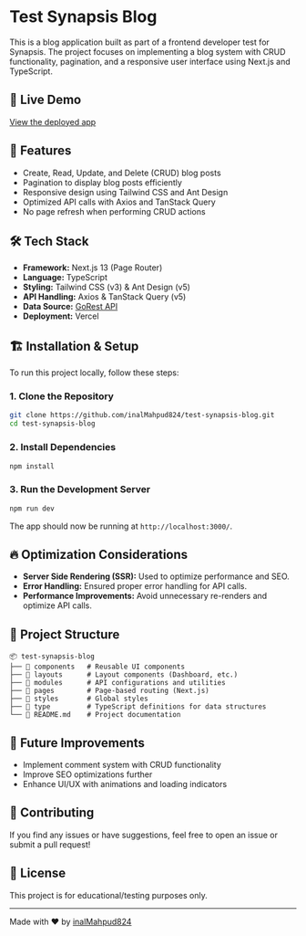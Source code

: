 # Test Synapsis Blog

This is a blog application built as part of a frontend developer test for Synapsis. The project focuses on implementing a blog system with CRUD functionality, pagination, and a responsive user interface using Next.js and TypeScript.

## 🚀 Live Demo
[View the deployed app](https://test-synapsis-blog.vercel.app/)

## 📌 Features
- Create, Read, Update, and Delete (CRUD) blog posts
- Pagination to display blog posts efficiently
- Responsive design using Tailwind CSS and Ant Design
- Optimized API calls with Axios and TanStack Query
- No page refresh when performing CRUD actions

## 🛠️ Tech Stack
- **Framework:** Next.js 13 (Page Router)
- **Language:** TypeScript
- **Styling:** Tailwind CSS (v3) & Ant Design (v5)
- **API Handling:** Axios & TanStack Query (v5)
- **Data Source:** [GoRest API](https://gorest.co.in/)
- **Deployment:** Vercel

## 🏗️ Installation & Setup
To run this project locally, follow these steps:

### 1. Clone the Repository
```sh
git clone https://github.com/inalMahpud824/test-synapsis-blog.git
cd test-synapsis-blog
```

### 2. Install Dependencies
```sh
npm install
```

### 3. Run the Development Server
```sh
npm run dev
```

The app should now be running at `http://localhost:3000/`.

## 🔥 Optimization Considerations
- **Server Side Rendering (SSR):** Used to optimize performance and SEO.
- **Error Handling:** Ensured proper error handling for API calls.
- **Performance Improvements:** Avoid unnecessary re-renders and optimize API calls.

## 📂 Project Structure
```
📦 test-synapsis-blog
├── 📂 components   # Reusable UI components
├── 📂 layouts      # Layout components (Dashboard, etc.)
├── 📂 modules      # API configurations and utilities
├── 📂 pages        # Page-based routing (Next.js)
├── 📂 styles       # Global styles
├── 📂 type         # TypeScript definitions for data structures
└── 📜 README.md    # Project documentation
```

## 📝 Future Improvements
- Implement comment system with CRUD functionality
- Improve SEO optimizations further
- Enhance UI/UX with animations and loading indicators

## 🤝 Contributing
If you find any issues or have suggestions, feel free to open an issue or submit a pull request!

## 📄 License
This project is for educational/testing purposes only.

---
Made with ❤️ by [inalMahpud824](https://github.com/inalMahpud824)

